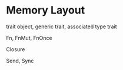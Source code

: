 # Memory Layout

trait object, generic trait, associated type trait

Fn, FnMut, FnOnce

Closure

Send, Sync
